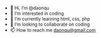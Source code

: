- 👋 Hi, I’m @daonqu
- 👀 I’m interested in coding
- 🌱 I’m currently learning html, css, php
- 💞️ I’m looking to collaborate on coding
- 📫 How to reach me daonqu@gmail.com

<!---
daonqu/daonqu is a ✨ special ✨ repository because its `README.md` (this file) appears on your GitHub profile.
You can click the Preview link to take a look at your changes.
--->
